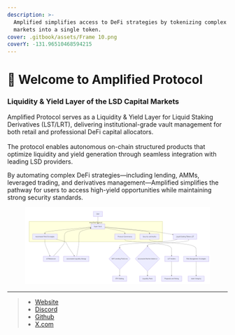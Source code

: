 ```yaml
---
description: >-
  Amplified simplifies access to DeFi strategies by tokenizing complex defi
  markets into a single token.
cover: .gitbook/assets/Frame 10.png
coverY: -131.96510468594215
---
```


# 👋 Welcome to Amplified Protocol

### Liquidity & Yield Layer of the LSD Capital Markets

Amplified Protocol serves as a Liquidity & Yield Layer for Liquid Staking Derivatives (LST/LRT), delivering institutional-grade vault management for both retail and professional DeFi capital allocators.\
\
The protocol enables autonomous on-chain structured products that optimize liquidity and yield generation through seamless integration with leading LSD providers.

By automating complex DeFi strategies—including lending, AMMs, leveraged trading, and derivatives management—Amplified simplifies the pathway for users to access high-yield opportunities while maintaining strong security standards.

<figure><img src=".gitbook/assets/Screenshot 2024-11-01 100538.png" alt=""><figcaption></figcaption></figure>

***

> * [Website](https://amplified.fi/)
> * [Discord](https://discord.com/invite/sbtJqAdnA9)
> * [Github](https://github.com/Amplifiedfi)
> * [X.com](https://x.com/Amplifiedfi)
